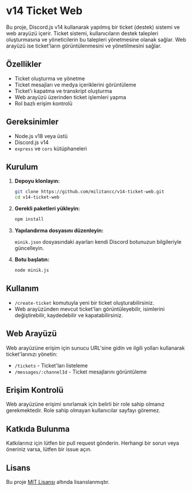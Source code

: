 # v14 Ticket Web

Bu proje, Discord.js v14 kullanarak yapılmış bir ticket (destek) sistemi ve web arayüzü içerir. Ticket sistemi, kullanıcıların destek talepleri oluşturmasına ve yöneticilerin bu talepleri yönetmesine olanak sağlar. Web arayüzü ise ticket'ların görüntülenmesini ve yönetilmesini sağlar.

## Özellikler

- Ticket oluşturma ve yönetme
- Ticket mesajları ve medya içeriklerini görüntüleme
- Ticket'ı kapatma ve transkript oluşturma
- Web arayüzü üzerinden ticket işlemleri yapma
- Rol bazlı erişim kontrolü

## Gereksinimler

- Node.js v18 veya üstü
- Discord.js v14
- `express` ve `cors` kütüphaneleri

## Kurulum

1. **Depoyu klonlayın:**

    ```bash
    git clone https://github.com/militancc/v14-ticket-web.git
    cd v14-ticket-web
    ```

2. **Gerekli paketleri yükleyin:**

    ```bash
    npm install
    ```

3. **Yapılandırma dosyasını düzenleyin:**

    `minik.json` dosyasındaki ayarları kendi Discord botunuzun bilgileriyle güncelleyin.

4. **Botu başlatın:**

    ```bash
    node minik.js
    ```

## Kullanım

- `/create-ticket` komutuyla yeni bir ticket oluşturabilirsiniz.
- Web arayüzünden mevcut ticket'ları görüntüleyebilir, isimlerini değiştirebilir, kaydedebilir ve kapatabilirsiniz.

## Web Arayüzü

Web arayüzüne erişim için sunucu URL'sine gidin ve ilgili yolları kullanarak ticket'larınızı yönetin:

- `/tickets` - Ticket'ları listeleme
- `/messages/:channelId` - Ticket mesajlarını görüntüleme

## Erişim Kontrolü

Web arayüzüne erişimi sınırlamak için belirli bir role sahip olmanız gerekmektedir. Role sahip olmayan kullanıcılar sayfayı göremez.

## Katkıda Bulunma

Katkılarınız için lütfen bir pull request gönderin. Herhangi bir sorun veya öneriniz varsa, lütfen bir issue açın.

## Lisans

Bu proje [MIT Lisansı](LICENSE) altında lisanslanmıştır.
